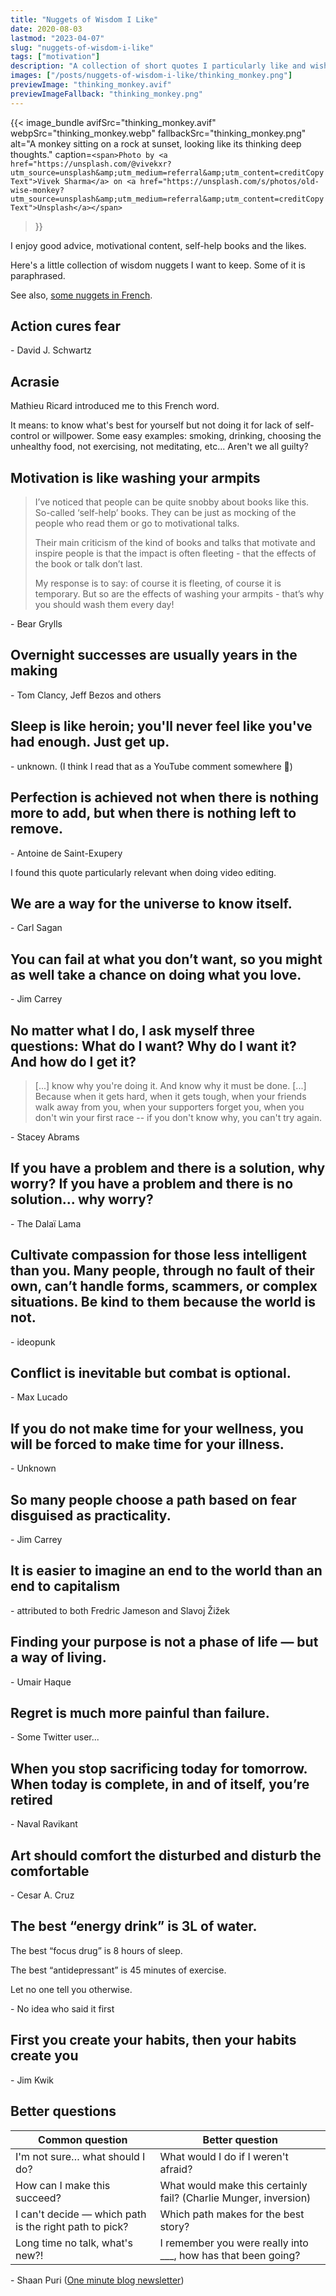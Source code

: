 ```yaml
---
title: "Nuggets of Wisdom I Like"
date: 2020-08-03
lastmod: "2023-04-07"
slug: "nuggets-of-wisdom-i-like"
tags: ["motivation"]
description: "A collection of short quotes I particularly like and wish to remember."
images: ["/posts/nuggets-of-wisdom-i-like/thinking_monkey.png"]
previewImage: "thinking_monkey.avif"
previewImageFallback: "thinking_monkey.png"
---
```

{{< image_bundle
    avifSrc="thinking_monkey.avif" 
    webpSrc="thinking_monkey.webp" 
    fallbackSrc="thinking_monkey.png" 
    alt="A monkey sitting on a rock at sunset, looking like its thinking deep thoughts."
    caption=`<span>Photo by <a href="https://unsplash.com/@vivekxr?utm_source=unsplash&amp;utm_medium=referral&amp;utm_content=creditCopyText">Vivek Sharma</a> on <a href="https://unsplash.com/s/photos/old-wise-monkey?utm_source=unsplash&amp;utm_medium=referral&amp;utm_content=creditCopyText">Unsplash</a></span>`
>}}

I enjoy good advice, motivational content, self-help books and the likes.

Here's a little collection of wisdom nuggets I want to keep. Some of it is paraphrased.

See also, [some nuggets in French](/fr/posts/citations-que-jaime/).

## Action cures fear 
\- David J. Schwartz

## Acrasie
Mathieu Ricard introduced me to this French word.

It means: to know what's best for yourself but not doing it for lack of self-control or willpower.
Some easy examples: smoking, drinking, choosing the unhealthy food, not exercising, not meditating, etc... Aren't we all guilty?

## Motivation is like washing your armpits
> I’ve noticed that people can be quite snobby about books like this. So-called ‘self-help’ books. They can be just as mocking of the people who read them or go to motivational talks.
>
> Their main criticism of the kind of books and talks that motivate and inspire people is that the impact is often fleeting - that the effects of the book or talk don’t last.
>
> My response is to say: of course it is fleeting, of course it is temporary. But so are the effects of washing your armpits - that’s why you should wash them every day!

\- Bear Grylls

## Overnight successes are usually years in the making
\- Tom Clancy, Jeff Bezos and others

## Sleep is like heroin; you'll never feel like you've had enough. Just get up.
\- unknown. (I think I read that as a YouTube comment somewhere 🤔)

## Perfection is achieved not when there is nothing more to add, but when there is nothing left to remove.
\- Antoine de Saint-Exupery

I found this quote particularly relevant when doing video editing.

## We are a way for the universe to know itself.
\- Carl Sagan

## You can fail at what you don’t want, so you might as well take a chance on doing what you love.
\- Jim Carrey

## No matter what I do, I ask myself three questions: What do I want? Why do I want it? And how do I get it? 
> [...] know why you're doing it. And know why it must be done. [...] Because when it gets hard, when it gets tough, when your friends walk away from you, when your supporters forget you, when you don't win your first race -- if you don't know why, you can't try again. 

\- Stacey Abrams

## If you have a problem and there is a solution, why worry? If you have a problem and there is no solution... why worry?
\- The Dalaï Lama

## Cultivate compassion for those less intelligent than you. Many people, through no fault of their own, can’t handle forms, scammers, or complex situations. Be kind to them because the world is not. 
\- ideopunk 

## Conflict is inevitable but combat is optional.
\- Max Lucado 

## If you do not make time for your wellness, you will be forced to make time for your illness.
\- Unknown

## So many people choose a path based on fear disguised as practicality.
\- Jim Carrey

## It is easier to imagine an end to the world than an end to capitalism 
\- attributed to both Fredric Jameson and Slavoj Žižek

## Finding your purpose is not a phase of life — but a way of living.
\- Umair Haque

## Regret is much more painful than failure.
\- Some Twitter user...

## When you stop sacrificing today for tomorrow. When today is complete, in and of itself, you’re retired
\- Naval Ravikant

## Art should comfort the disturbed and disturb the comfortable 
\- Cesar A. Cruz

## The best “energy drink” is 3L of water.
The best “focus drug” is 8 hours of sleep.

The best “antidepressant” is 45 minutes of exercise.

Let no one tell you otherwise.

\- No idea who said it first

## First you create your habits, then your habits create you
\- Jim Kwik


## Better questions
| Common question                                       | Better question                                                     |
|-------------------------------------------------------|---------------------------------------------------------------------|
| I'm not sure… what should I do?                       | What would I do if I weren't afraid?                                |
| How can I make this succeed?                          | What would make this certainly fail? (Charlie Munger, inversion)    |
| I can't decide — which path is the right path to pick?| Which path makes for the best story?                                |
| Long time no talk, what's new?!                       | I remember you were really into ___, how has that been going?       |

\- Shaan Puri ([One minute blog newsletter](https://shaan.beehiiv.com/p/one-minute-blog-13-questions-that-will-change-your-life))

<!-- ##Y Minimum Viable Dream
\- Kyle Siemens
https://kornelius.substack.com/p/whats-your-minimum-viable-dream -->

<!-- https://www.facebook.com/permalink.php?story_fbid=pfbid0i8xbp8NTJ6GGnRoPNXinmAKBLfzMTrvNhR5UcGmzZvnAbT9pWuvSWS4y99Q9nY4bl&id=100064821395990 -->

<!--

## Le manque de sens, le temps que je passais toute la journée à travailler, je trouvais que ç'a avait pas vraiment d'utilité sociale.
> C'est pas que je m'ennuyais [...] intellectuellement c'était intéressant.
\- Bon Pote

## The main thing that I learned about conspiracy theory is that conspiracy theorists actually believe in a conspiracy because that is more comforting. The truth of the world is that it is chaotic. The truth is, that it is not the Jewish banking conspiracy or the grey aliens or the 12 foot reptiloids from another dimension that are in control. The truth is more frightening, nobody is in control. The world is rudderless.

\- Alan Moore, snake wizard

What a gift you are making to yourself by doing what you truly want to be doing, instead of deferring that moment into the future.
\- Maxime Dupré

Cringe Mountain
\- le concept de Shaan Puri


-->